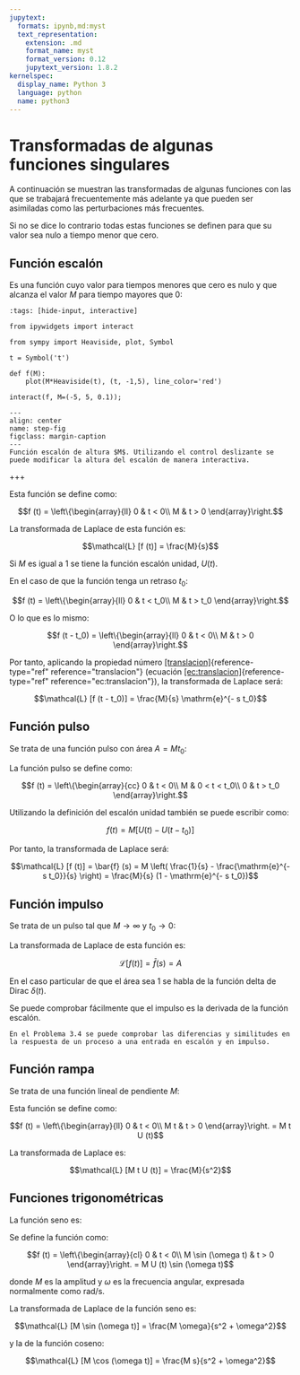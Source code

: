 ```yaml
---
jupytext:
  formats: ipynb,md:myst
  text_representation:
    extension: .md
    format_name: myst
    format_version: 0.12
    jupytext_version: 1.8.2
kernelspec:
  display_name: Python 3
  language: python
  name: python3
---
```


# Transformadas de algunas funciones singulares

A continuación se muestran las transformadas de algunas funciones con
las que se trabajará frecuentemente más adelante ya que pueden ser
asimiladas como las perturbaciones más frecuentes.

Si no se dice lo contrario todas estas funciones se definen para que su
valor sea nulo a tiempo menor que cero.

## Función escalón

Es una función cuyo valor para tiempos menores que cero es nulo y que
alcanza el valor $M$ para tiempo mayores que 0:

```{code-cell} ipython3
:tags: [hide-input, interactive]

from ipywidgets import interact

from sympy import Heaviside, plot, Symbol

t = Symbol('t')

def f(M):
    plot(M*Heaviside(t), (t, -1,5), line_color='red')

interact(f, M=(-5, 5, 0.1));
```

```{glue:figure} step_fig
---
align: center
name: step-fig
figclass: margin-caption
---
Función escalón de altura $M$. Utilizando el control deslizante se puede modificar la altura del escalón de manera interactiva.
```

+++

Esta función se define como:

$$f (t) = \left\{\begin{array}{ll}
     0 & t < 0\\
     M & t > 0
   \end{array}\right.$$

La transformada de Laplace de esta función es:

$$\mathcal{L} [f (t)] = \frac{M}{s}$$

Si $M$ es igual a 1 se tiene la función escalón unidad, $U(t)$.

En el caso de que la función tenga un retraso $t_0$:

$$f (t) = \left\{\begin{array}{ll}
     0 & t < t_0\\
     M & t > t_0
   \end{array}\right.$$

O lo que es lo mismo:

$$f (t - t_0) = \left\{\begin{array}{ll}
     0 & t < 0\\
     M & t > 0
   \end{array}\right.$$

Por tanto, aplicando la propiedad número
[\[translacion\]](#translacion){reference-type="ref"
reference="translacion"} (ecuación
[\[ec:translacion\]](#ec:translacion){reference-type="ref"
reference="ec:translacion"}), la transformada de Laplace será:

$$\mathcal{L} [f (t - t_0)] = \frac{M}{s} \mathrm{e}^{- s t_0}$$

## Función pulso

Se trata de una función pulso con área $A = M t_0$:

La función pulso se define como:

$$f (t) = \left\{\begin{array}{cc}
     0 & t < 0\\
     M & 0 < t < t_0\\
     0 & t > t_0
   \end{array}\right.$$

Utilizando la definición del escalón unidad también se puede escribir
como:

$$f (t) = M [U (t) - U (t - t_0)]$$

Por tanto, la transformada de Laplace será:

$$\mathcal{L} [f (t)] = \bar{f} (s) = M \left( \frac{1}{s} - \frac{\mathrm{e}^{-
   s t_0}}{s} \right) = \frac{M}{s}  (1 - \mathrm{e}^{- s t_0})$$

## Función impulso

Se trata de un pulso tal que $M \rightarrow \infty$ y
$t_0 \rightarrow 0$:

La transformada de Laplace de esta función es:

$$\mathcal{L} [f (t)] = \bar{f} (s) = A$$

En el caso particular de que el área sea 1 se habla de la función delta
de Dirac $\delta (t)$.

Se puede comprobar fácilmente que el impulso es la derivada de la
función escalón.

```{admonition} Ejemplo
En el Problema 3.4 se puede comprobar las diferencias y similitudes en
la respuesta de un proceso a una entrada en escalón y en impulso.
```

## Función rampa

Se trata de una función lineal de pendiente *M*:

Esta función se define como:

$$f (t) = \left\{\begin{array}{ll}
     0 & t < 0\\
     M t & t > 0
   \end{array}\right. = M t U (t)$$

La transformada de Laplace es:

$$\mathcal{L} [M t U (t)] = \frac{M}{s^2}$$

## Funciones trigonométricas

La función seno es:

Se define la función como:

$$f (t) = \left\{\begin{array}{cl}
     0 & t < 0\\
     M \sin (\omega t) & t > 0
   \end{array}\right. = M U (t) \sin (\omega t)$$
   
donde $M$ es la amplitud y $\omega$ es la frecuencia angular, expresada
normalmente como rad/s.

La transformada de Laplace de la función seno es:

$$\mathcal{L} [M \sin (\omega t)] = \frac{M \omega}{s^2 + \omega^2}$$

y la de la función coseno:

$$\mathcal{L} [M \cos (\omega t)] = \frac{M s}{s^2 + \omega^2}$$
